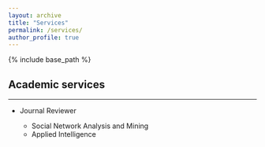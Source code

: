 ```yaml
---
layout: archive
title: "Services"
permalink: /services/
author_profile: true
---
```


{% include base_path %}

<h2>Academic services</h2>
<hr>
<ul>
 <li>Journal Reviewer</li>

<ul>
    <li>Social Network Analysis and Mining</li>
    <li>Applied Intelligence</li>
</ul>
</ul>

